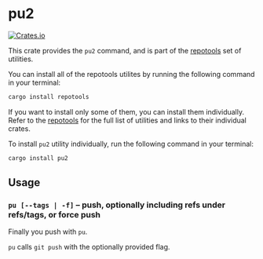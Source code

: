# pu2

[![Crates.io](https://img.shields.io/crates/v/pu2.svg)](https://crates.io/crates/pu2)

This crate provides the `pu2` command, and is part of the
[repotools](https://crates.io/crates/repotools) set of utilities.

You can install all of the repotools utilites by running
the following command in your terminal:

```bash
cargo install repotools
```

If you want to install only some of them, you can install them
individually. Refer to the [repotools](https://crates.io/crates/repotools)
for the full list of utilities and links to their individual crates.

To install `pu2` utility individually, run the following
command in your terminal:

```bash
cargo install pu2
```

## Usage

### `pu [--tags | -f]` – push, optionally including refs under refs/tags, or force push

Finally you push with `pu`.

`pu` calls `git push` with the optionally provided flag.
